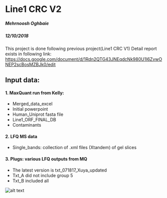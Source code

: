 # Line1 CRC V2
##### Mehrnoosh Oghbaie
##### 12/10/2018

This project is done following previous project(Line1 CRC V1)
Detail report exists in following link:
https://docs.google.com/document/d/1Rdn2QTG43JNEqdcNk980U1I6ZvwONEP2scBosMZBJk0/edit

## Input data:
  #### 1. MaxQuant run from Kelly:
  *	Merged_data_excel
  *	Initial powerpoint
  *	Human_Uniprot fasta file
  *	Line1_ORF_FINAL_DB
  *	Contaminants
  #### 2. LFQ MS data
  *	Single_bands: collection of .xml files (Xtandem) of gel slices
  #### 3. Plugs: various LFQ outputs from MQ
  *	The latest version is txt_071817_Xuya_updated
  *	Txt_A did not include group 5
  *	Txt_B included all

![alt text](https://github.com/moghbaie/L1_CRC_v2/blob/master/NCBP_pipeline_details.png)
